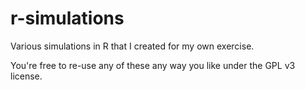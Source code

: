 # r-simulations
Various simulations in R that I created for my own exercise.

You're free to re-use any of these any way you like under the GPL v3 license.
